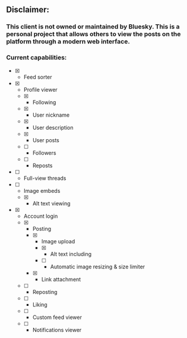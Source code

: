 ## Disclaimer:
### This client is not owned or maintained by Bluesky. This is a personal project that allows others to view the posts on the platform through a modern web interface.

### Current capabilities:
- [x] - Feed sorter
- [x] - Profile viewer
  - [x] - Following
  - [x] - User nickname
  - [x] - User description
  - [x] - User posts
  - [ ] - Followers
  - [ ] - Reposts
- [ ] - Full-view threads
- [ ] - Image embeds
  - [x] - Alt text viewing
- [x] - Account login
  - [x] - Posting
    - [x] - Image upload
      - [x] - Alt text including
      - [ ] - Automatic image resizing & size limiter
    - [x] - Link attachment
  - [ ] - Reposting
  - [ ] - Liking
  - [ ] - Custom feed viewer
  - [ ] - Notifications viewer
